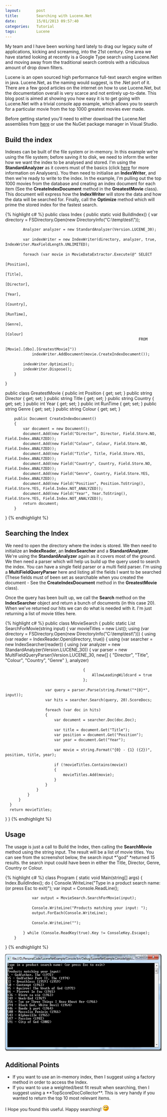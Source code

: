 ```yaml
---
layout:       post
title:        Searching with Lucene.Net
date:         15/01/2013 09:57:40
categories:   Tutorial
tags:         Lucene
---
```


My team and I have been working hard lately to drag our legacy suite of applications, kicking and screaming, into the 21st century. One area we have started looking at recently is a Google Type search using Lucene.Net and moving away from the traditional search controls with a ridiculous amount of drop down filters.

Lucene is an open sourced high performance full-text search engine written in java. Lucene.Net, as the naming would suggest, is the .Net port of it. There are a few good articles on the internet on how to use Lucene.Net, but the documentation overall is very scarce and not entirely up-to-date. This blog post is aimed at showing you how easy it is to get going with Lucene.Net with a trivial console app example, which allows you to search for a particular movie from the top 1000 greatest movies ever made.

<!--more-->

Before getting started you'll need to either download the Lucene.Net assemblies from <a href="http://blogs.apache.org/lucenenet/" target="_blank">here</a> or use the NuGet package manager in Visual Studio.


## Build the index


Indexes can be built of the file system or in-memory. In this example we're using the file system; before saving it to disk, we need to inform the writer how we want the index to be analysed and stored. I'm using the **StandardAnalyzer** as it covers must of the basics (click <a href="http://www.aaron-powell.com/lucene-analyzer" target="_blank">here</a> for more information on Analysers). You then need to initialise an **IndexWriter**, and then we're ready to write to the index. In the example, I'm pulling out the top 1000 movies from the database and creating an index document for each item (See the **CreateIndexDocument** method in the **GreatestMovie** class). This document will express how the **IndexWriter** will store the data and how the data will be searched for. Finally, call the **Optimize** method which will prime the stored index for the fastest search.

{% highlight c# %}
public class Index
{
        public static void BuildIndex()
        {
            var directory = FSDirectory.Open(new DirectoryInfo("C:\\temp\\test\\"));
 
            Analyzer analyzer = new StandardAnalyzer(Version.LUCENE_30);
 
            var indexWriter = new IndexWriter(directory, analyzer, true, IndexWriter.MaxFieldLength.UNLIMITED);
 
            foreach (var movie in MovieDataExtractor.Execute(@" SELECT 
                                                                    [Position],
                                                                    [Title],
                                                                    [Director],
                                                                    [Year],
                                                                    [Country],
                                                                    [RunTime],
                                                                    [Genre],
                                                                    [Colour]
                                                                FROM 
                                                                    [Movie].[dbo].[GreatestMovie]"))
                indexWriter.AddDocument(movie.CreateIndexDocument());
 
            indexWriter.Optimize();
            indexWriter.Dispose();
        }
}
 
public class GreatestMovie
{
        public int Position { get; set; }
        public string Director { get; set; }
        public string Title { get; set; }
        public string Country { get; set; }
        public int Year { get; set; }
        public int RunTime { get; set; }
        public string Genre { get; set; }
        public string Colour { get; set; }
 
 
        public Document CreateIndexDocument()
        {
            var document = new Document();
            document.Add(new Field("Director", Director, Field.Store.NO, Field.Index.ANALYZED));
            document.Add(new Field("Colour", Colour, Field.Store.NO, Field.Index.ANALYZED));
            document.Add(new Field("Title", Title, Field.Store.YES, Field.Index.ANALYZED));
            document.Add(new Field("Country", Country, Field.Store.NO, Field.Index.ANALYZED));
            document.Add(new Field("Genre", Country, Field.Store.YES, Field.Index.ANALYZED));
            document.Add(new Field("Position", Position.ToString(), Field.Store.YES, Field.Index.NOT_ANALYZED));
            document.Add(new Field("Year", Year.ToString(), Field.Store.YES, Field.Index.NOT_ANALYZED));
            return document;
        }
}
{% endhighlight %}


## Searching the Index


We need to open the directory where the index is stored. We then need to initialize an **IndexReader**, an **IndexSearcher** and a **StandardAnalyzer**. We're using the **StandardAnalyzer** again as it covers most of the ground. We then need a parser which will help us build up the query used to search the index. You can have a single field parser or a multi field parser. I'm using a **MultiFieldQueryParser** here and listing all the fields I want to be searched (These fields must of been set as searchable when you created the document - See the **CreateIndexDocument** method in the **GreatestMovie** class).

Once the query has been built up, we call the **Search** method on the **IndexSearcher** object and return a bunch of documents (in this case 20). When we've returned our hits we can do what is needed with it. I'm just returning a list of movie titles here.


{% highlight c# %}
public class MovieSearch
{
  public static List<string> SearchForMovie(string input)
  {
      var movieTitles = new List<string>();
      using (var directory = FSDirectory.Open(new DirectoryInfo("C:\\temp\\test\\")))
      {
          using (var reader = IndexReader.Open(directory, true))
          {
              using (var searcher = new IndexSearcher(reader))
              {
                  using (var analyzer = new StandardAnalyzer(Version.LUCENE_30))
                  {
                      var parser = new MultiFieldQueryParser(Version.LUCENE_30,
                                                             new[]
                                                                 {
                                                                     "Director", "Title", "Colour", "Country", "Genre"
                                                                 },
                                                             analyzer)
 
                                       {
                                           AllowLeadingWildcard = true
                                       };
 
                      var query = parser.Parse(string.Format("*{0}*", input));
                      var hits = searcher.Search(query, 20).ScoreDocs;
 
                      foreach (var doc in hits)
                      {
                          var document = searcher.Doc(doc.Doc);
 
                          var title = document.Get("Title");
                          var position = document.Get("Position");
                          var year = document.Get("Year");
 
                          var movie = string.Format("{0} - {1} ({2})", position, title, year);
 
                          if (!movieTitles.Contains(movie))
                          {
                              movieTitles.Add(movie);
                          }
                      }
                  }
              }
          }
      }
      return movieTitles;
  }
}
{% endhighlight %}


## Usage


The usage is just a call to Build the Index, then calling the **SearchMovie** method using the string input. The result will be a list of movie titles. You can see from the screenshot below, the search input *"god" *returned 15 results. the search input could have been in either the Title, Director, Genre, Country or Colour.


{% highlight c# %}
class Program
{
        static void Main(string[] args)
        {
            Index.BuildIndex();
            do
            {
                Console.WriteLine("Type in a product search name: (or press Esc to exit)");
                var input = Console.ReadLine();
 
                var output = MovieSearch.SearchForMovie(input);
 
                Console.WriteLine("Products matching your input: ");
                output.ForEach(Console.WriteLine);
 
                Console.WriteLine("");
 
            } while (Console.ReadKey(true).Key != ConsoleKey.Escape);
        }
}
{% endhighlight %}

<a href="/assets/content/235_Blog.LuceneNetExample.png"><img style="background-image:none;padding-left:0;padding-right:0;display:inline;padding-top:0;border:0;" title="Blog.LuceneNetExample" alt="Blog.LuceneNetExample" src="/assets/content/236_Blog.LuceneNetExample_thumb.png" width="613" height="311" border="0" /></a>


## Additional Points


<ul>
	<li>If you want to use an in-memory index, then I suggest using a factory method in order to access the Index.</li>
	<li>If you want to use a weighted/best fit result when searching, then I suggest using a **TopScoreDocCollector**. This is very handy if you wanted to return the top 10 most relevant items.</li>
</ul>
I Hope you found this useful. Happy searching! <img class="wlEmoticon wlEmoticon-smile" style="border-style:none;" alt="Smile" src="/assets/237_wlEmoticon-smile.png" />